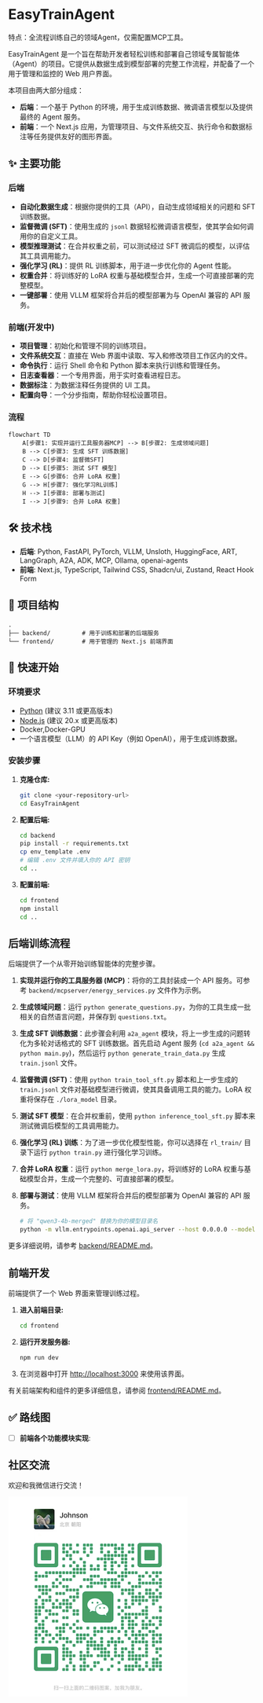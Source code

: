 # EasyTrainAgent
特点：全流程训练自己的领域Agent，仅需配置MCP工具。

EasyTrainAgent 是一个旨在帮助开发者轻松训练和部署自己领域专属智能体（Agent）的项目。它提供从数据生成到模型部署的完整工作流程，并配备了一个用于管理和监控的 Web 用户界面。

本项目由两大部分组成：
- **后端**：一个基于 Python 的环境，用于生成训练数据、微调语言模型以及提供最终的 Agent 服务。
- **前端**：一个 Next.js 应用，为管理项目、与文件系统交互、执行命令和数据标注等任务提供友好的图形界面。

## ✨ 主要功能

### 后端
- **自动化数据生成**：根据你提供的工具（API），自动生成领域相关的问题和 SFT 训练数据。
- **监督微调 (SFT)**：使用生成的 `jsonl` 数据轻松微调语言模型，使其学会如何调用你的自定义工具。
- **模型推理测试**：在合并权重之前，可以测试经过 SFT 微调后的模型，以评估其工具调用能力。
- **强化学习 (RL)**：提供 RL 训练脚本，用于进一步优化你的 Agent 性能。
- **权重合并**：将训练好的 LoRA 权重与基础模型合并，生成一个可直接部署的完整模型。
- **一键部署**：使用 VLLM 框架将合并后的模型部署为与 OpenAI 兼容的 API 服务。

### 前端(开发中)
- **项目管理**：初始化和管理不同的训练项目。
- **文件系统交互**：直接在 Web 界面中读取、写入和修改项目工作区内的文件。
- **命令执行**：运行 Shell 命令和 Python 脚本来执行训练和管理任务。
- **日志查看器**：一个专用界面，用于实时查看进程日志。
- **数据标注**：为数据注释任务提供的 UI 工具。
- **配置向导**：一个分步指南，帮助你轻松设置项目。

### 流程
```mermaid
flowchart TD
    A[步骤1: 实现并运行工具服务器MCP] --> B[步骤2: 生成领域问题]
    B --> C[步骤3: 生成 SFT 训练数据]
    C --> D[步骤4: 监督微SFT]
    D --> E[步骤5: 测试 SFT 模型]
    E --> G[步骤6: 合并 LoRA 权重]
    G --> H[步骤7: 强化学习RL训练]
    H --> I[步骤8: 部署与测试]
    I --> J[步骤9: 合并 LoRA 权重]
```

## 🛠️ 技术栈

- **后端**: Python, FastAPI, PyTorch, VLLM, Unsloth, HuggingFace, ART, LangGraph, A2A, ADK, MCP, Ollama, openai-agents
- **前端**: Next.js, TypeScript, Tailwind CSS, Shadcn/ui, Zustand, React Hook Form

## 📂 项目结构

```
.
├── backend/         # 用于训练和部署的后端服务
└── frontend/        # 用于管理的 Next.js 前端界面
```

## 🚀 快速开始

### 环境要求

- [Python](https://www.python.org/) (建议 3.11 或更高版本)
- [Node.js](https://nodejs.org/) (建议 20.x 或更高版本)
- Docker,Docker-GPU
- 一个语言模型（LLM）的 API Key（例如 OpenAI），用于生成训练数据。

### 安装步骤

1.  **克隆仓库:**
    ```bash
    git clone <your-repository-url>
    cd EasyTrainAgent
    ```

2.  **配置后端:**
    ```bash
    cd backend
    pip install -r requirements.txt
    cp env_template .env
    # 编辑 .env 文件并填入你的 API 密钥
    cd ..
    ```

3.  **配置前端:**
    ```bash
    cd frontend
    npm install
    cd ..
    ```

##  后端训练流程

后端提供了一个从零开始训练智能体的完整步骤。

1.  **实现并运行你的工具服务器 (MCP)**：将你的工具封装成一个 API 服务。可参考 `backend/mcpserver/energy_services.py` 文件作为示例。

2.  **生成领域问题**：运行 `python generate_questions.py`，为你的工具生成一批相关的自然语言问题，并保存到 `questions.txt`。

3.  **生成 SFT 训练数据**：此步骤会利用 `a2a_agent` 模块，将上一步生成的问题转化为多轮对话格式的 SFT 训练数据。首先启动 Agent 服务 (`cd a2a_agent && python main.py`)，然后运行 `python generate_train_data.py` 生成 `train.jsonl` 文件。

4.  **监督微调 (SFT)**：使用 `python train_tool_sft.py` 脚本和上一步生成的 `train.jsonl` 文件对基础模型进行微调，使其具备调用工具的能力。LoRA 权重将保存在 `./lora_model` 目录。

5.  **测试 SFT 模型**：在合并权重前，使用 `python inference_tool_sft.py` 脚本来测试微调后模型的工具调用能力。

6.  **强化学习 (RL) 训练**：为了进一步优化模型性能，你可以选择在 `rl_train/` 目录下运行 `python train.py` 进行强化学习训练。

7.  **合并 LoRA 权重**：运行 `python merge_lora.py`，将训练好的 LoRA 权重与基础模型合并，生成一个完整的、可直接部署的模型。

8.  **部署与测试**：使用 VLLM 框架将合并后的模型部署为 OpenAI 兼容的 API 服务。
    ```bash
    # 将 "qwen3-4b-merged" 替换为你的模型目录名
    python -m vllm.entrypoints.openai.api_server --host 0.0.0.0 --model qwen3-4b-merged
    ```

更多详细说明，请参考 [backend/README.md](backend/README.md)。

## 前端开发

前端提供了一个 Web 界面来管理训练过程。

1.  **进入前端目录:**
    ```bash
    cd frontend
    ```

2.  **运行开发服务器:**
    ```bash
    npm run dev
    ```

3.  在浏览器中打开 [http://localhost:3000](http://localhost:3000) 来使用该界面。

有关前端架构和组件的更多详细信息，请参阅 [frontend/README.md](frontend/README.md)。

## ✅ 路线图

- [ ] **前端各个功能模块实现**: 

## 社区交流

欢迎和我微信进行交流！

![weichat.png](docs%2Fweichat.png)

